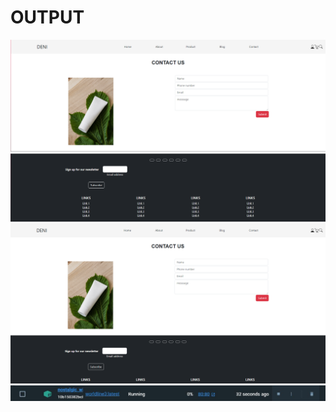 # OUTPUT
![Alt text](image-2.png)
![Alt text](image-3.png)
![Alt text](image.png)
![Alt text](image4.jpeg)

